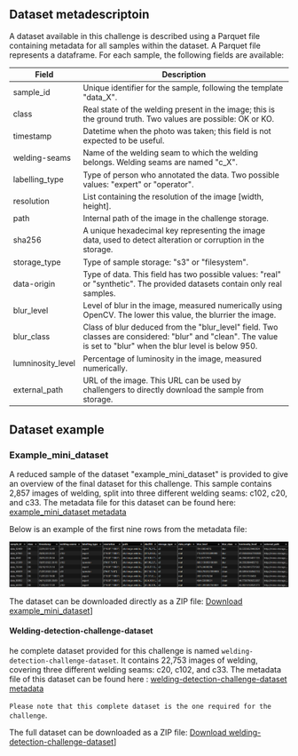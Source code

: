 
## Dataset metadescriptoin

A dataset available in this challenge is described using a Parquet file containing metadata for all samples within the dataset. A Parquet file represents a dataframe. For each sample, the following fields are available:

| **Field**             | **Description** |
|----------------------|----------------|
|sample_id| Unique identifier for the sample, following the template "data_X". |
|class| Real state of the welding present in the image; this is the ground truth. Two values are possible: OK or KO.|
|timestamp | Datetime when the photo was taken; this field is not expected to be useful.|
|welding-seams | Name of the welding seam to which the welding belongs. Welding seams are named "c_X".|
|labelling_type | Type of person who annotated the data. Two possible values: "expert" or "operator".|
|resolution | List containing the resolution of the image [width, height].|
|path | Internal path of the image in the challenge storage.|
|sha256 | A unique hexadecimal key representing the image data, used to detect alteration or corruption in the storage.|
|storage_type | Type of sample storage: "s3" or "filesystem".|
|data-origin | 	Type of data. This field has two possible values: "real" or "synthetic". The provided datasets contain only real samples.|
|blur_level | Level of blur in the image, measured numerically using OpenCV. The lower this value, the blurrier the image.|
|blur_class | Class of blur deduced from the "blur_level" field. Two classes are considered: "blur" and "clean". The value is set to "blur" when the blur level is below 950.|
|lumninosity_level | Percentage of luminosity in the image, measured numerically.|
|external_path | URL of the image. This URL can be used by challengers to directly download the sample from storage.|

## Dataset example

### Example_mini_dataset
A reduced sample of the dataset "example_mini_dataset" is provided to give an overview of the final dataset for this challenge. This sample contains 2,857 images of welding, split into three different welding seams: c102, c20, and c33.
The metadata file for this dataset can be found here: [example_mini_dataset metadata](https://minio-storage.apps.confianceai-public.irtsysx.fr/challenge-welding/datasets/example_mini_dataset/metadata/ds_meta.parquet)

Below is an example of the first nine rows from the metadata file:

![meta example](assets/meta_example.png)

The dataset can be downloaded directly as a ZIP file: [Download example_mini_dataset](https://minio-storage.apps.confianceai-public.irtsysx.fr/challenge-welding/datasets/example_mini_dataset.zip)]

#### Welding-detection-challenge-dataset

he complete dataset provided for this challenge is named ```welding-detection-challenge-dataset```. It contains 22,753 images of welding, covering three different welding seams: c20, c102, and c33.
The metadata file of this dataset can be found here : [welding-detection-challenge-dataset metadata](https://minio-storage.apps.confianceai-public.irtsysx.fr/challenge-welding/datasets/welding-detection-challenge-dataset/metadata/ds_meta.parquet)

```Please note that this complete dataset is the one required for the challenge```.

The full dataset can be downloaded as a ZIP file: [Download welding-detection-challenge-dataset](https://minio-storage.apps.confianceai-public.irtsysx.fr/challenge-welding/datasets/welding-detection-challenge-dataset.zip)]
